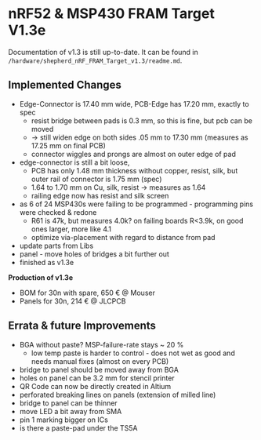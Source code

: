 # nRF52 & MSP430 FRAM Target V1.3e

Documentation of v1.3 is still up-to-date. It can be found in `/hardware/shepherd_nRF_FRAM_Target_v1.3/readme.md`.

## Implemented Changes

- Edge-Connector is 17.40 mm wide, PCB-Edge has 17.20 mm, exactly to spec
  - resist bridge between pads is 0.3 mm, so this is fine, but pcb can be moved
  - -> still widen edge on both sides .05 mm to 17.30 mm (measures as 17.25 mm on final PCB)
  - connector wiggles and prongs are almost on outer edge of pad
- edge-connector is still a bit loose,
  - PCB has only 1.48 mm thickness without copper, resist, silk, but outer rail of connector is 1.75 mm (spec)
  - 1.64 to 1.70 mm on Cu, silk, resist -> measures as 1.64
  - railing edge now has resist and silk screen
- as 6 of 24 MSP430s were failing to be programmed - programming pins were checked & redone
  - R61 is 47k, but measures 4.0k? on failing boards R<3.9k, on good ones larger, more like 4.1
  - optimize via-placement with regard to distance from pad
- update parts from Libs
- panel - move holes of bridges a bit further out
- finished as v1.3e

**Production of v1.3e**

- BOM for 30n with spare, 650 € @ Mouser
- Panels for 30n, 214 € @ JLCPCB

## Errata & future Improvements

- BGA without paste? MSP-failure-rate stays ~ 20 %
  - low temp paste is harder to control - does not wet as good and needs manual fixes (almost on every PCB)
- bridge to panel should be moved away from BGA
- holes on panel can be 3.2 mm for stencil printer
- QR Code can now be directly created in Altium
- perforated breaking lines on panels (extension of milled line)
- bridge to panel can be thinner
- move LED a bit away from SMA
- pin 1 marking bigger on ICs
- is there a paste-pad under the TS5A